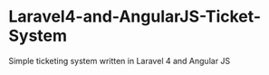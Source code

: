Laravel4-and-AngularJS-Ticket-System
====================================

Simple ticketing system written in Laravel 4 and Angular JS

